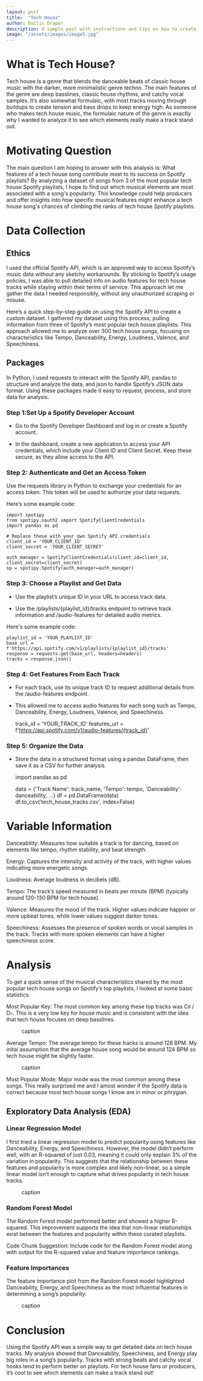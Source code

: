 ```yaml
---
layout: post
title:  "Tech House"
author: Dallin Draper
description: A sample post with instructions and tips on how to create a new blog post. 
image: "/assets/images/image5.jpg"
---
```



# What is Tech House?

Tech house is a genre that blends the danceable beats of classic house music with the darker, more minimalistic genre techno. The main features of the genre are deep basslines, classic house rhythms, and catchy vocal samples. It’s also somewhat formulaic, with most tracks moving through buildups to create tension and bass drops to keep energy high. As someone who makes tech house music, the formulaic nature of the genre is exactly why I wanted to analyze it to see which elements really make a track stand out.


# Motivating Question

The main question I am hoping to answer with this analysis is: What features of a tech house song contribute most to its success on Spotify playlists? By analyzing a dataset of songs from 3 of the most popular tech house Spotify playlists, I hope to find out which musical elements are most associated with a song's popularity. This knowledge could help producers and offer insights into how specific musical features might enhance a tech house song's chances of climbing the ranks of tech house Spotify playlists. 


# Data Collection

## Ethics

I used the official Spotify API, which is an approved way to access Spotify’s music data without any sketchy workarounds. By sticking to Spotify’s usage policies, I was able to pull detailed info on audio features for tech house tracks while staying within their terms of service. This approach let me gather the data I needed responsibly, without any unauthorized scraping or misuse.

Here’s a quick step-by-step guide on using the Spotify API to create a custom dataset. I gathered my dataset using this process, pulling information from three of Spotify’s most popular tech house playlists. This approach allowed me to analyze over 300 tech house songs, focusing on characteristics like Tempo, Danceability, Energy, Loudness, Valence, and Speechiness.

## Packages

In Python, I used requests to interact with the Spotify API, pandas to structure and analyze the data, and json to handle Spotify’s JSON data format. Using these packages made it easy to request, process, and store data for analysis.

### Step 1:Set Up a Spotify Developer Account

- Go to the Spotify Developer Dashboard and log in or create a Spotify account.

- In the dashboard, create a new application to access your API credentials, which include your Client ID and Client Secret. Keep these secure, as they allow access to the API.

### Step 2: Authenticate and Get an Access Token

Use the requests library in Python to exchange your credentials for an access token. This token will be used to authorize your data requests.

Here’s some example code:

    import spotipy
    from spotipy.oauth2 import SpotifyClientCredentials
    import pandas as pd

    # Replace these with your own Spotify API credentials
    client_id = 'YOUR_CLIENT_ID'
    client_secret = 'YOUR_CLIENT_SECRET'

    auth_manager = SpotifyClientCredentials(client_id=client_id, client_secret=client_secret)
    sp = spotipy.Spotify(auth_manager=auth_manager)

### Step 3: Choose a Playlist and Get Data

- Use the playlist’s unique ID in your URL to access track data. 

- Use the /playlists/{playlist_id}/tracks endpoint to retrieve track information and /audio-features for detailed audio metrics.

Here's some example code:

    playlist_id = 'YOUR_PLAYLIST_ID'
    base_url = f'https://api.spotify.com/v1/playlists/{playlist_id}/tracks'
    response = requests.get(base_url, headers=headers)
    tracks = response.json()

### Step 4: Get Features From Each Track

- For each track, use its unique track ID to request additional details from the /audio-features endpoint.

- This allowed me to access audio features for each song such as Tempo, Danceability, Energy, Loudness, Valence, and Speechiness.

    track_id = 'YOUR_TRACK_ID'
    features_url = f'https://api.spotify.com/v1/audio-features/{track_id}'
    
### Step 5: Organize the Data

- Store the data in a structured format using a pandas DataFrame, then save it as a CSV for further analysis.

    import pandas as pd

    data = {'Track Name': track_name, 'Tempo': tempo, 'Danceability': danceability, ...}
    df = pd.DataFrame(data)
    df.to_csv('tech_house_tracks.csv', index=False)


# Variable Information

Danceability: Measures how suitable a track is for dancing, based on elements like tempo, rhythm stability, and beat strength.

Energy: Captures the intensity and activity of the track, with higher values indicating more energetic songs.

Loudness: Average loudness in decibels (dB).

Tempo: The track’s speed measured in beats per minute (BPM) (typically around 120-130 BPM for tech house).

Valence: Measures the mood of the track. Higher values indicate happier or more upbeat tones, while lower values suggest darker tones.

Speechiness: Assesses the presence of spoken words or vocal samples in the track. Tracks with more spoken elements can have a higher speechiness score.


# Analysis
 
To get a quick sense of the musical characteristics shared by the most popular tech house songs on Spotify’s top playlists, I looked at some basic statistics:

Most Popular Key: The most common key among these top tracks was C♯ / D♭. This is a very low key for house music and is consistent with the idea that tech house focuses on deep basslines.

<figure>
    <img src= "https://dallind34.github.io/Data-Science-Blog/assets/images/key.jpg" alt="">
    <figcaption> caption </figcaption>
</figure>

Average Tempo: The average tempo for these tracks is around 128 BPM. My inital assumption that the average house song would be around 124 BPM so tech house might be slightly faster.

<figure>
    <img src= "https://dallind34.github.io/Data-Science-Blog/assets/images/tempo.jpg" alt="">
    <figcaption> caption </figcaption>
</figure>

Most Popular Mode: Major mode was the most common among these songs. This really surprised me and I amost wonder if the Spotify data is correct because most tech house songs I know are in minor or phrygian. 


## Exploratory Data Analysis (EDA)

### Linear Regression Model
  
I first tried a linear regression model to predict popularity using features like Danceability, Energy, and Speechiness. However, the model didn’t perform well, with an R-squared of just 0.03, meaning it could only explain 3% of the variation in popularity. This suggests that the relationship between these features and popularity is more complex and likely non-linear, so a simple linear model isn’t enough to capture what drives popularity in tech house tracks.

<figure>
    <img src= "https://dallind34.github.io/Data-Science-Blog/assets/images/linear_regression.jpg" alt="">
    <figcaption> caption </figcaption>
</figure>


### Random Forest Model

The Random Forest model performed better and showed a higher R-squared. This improvement supports the idea that non-linear relationships exist between the features and popularity within these curated playlists.

Code Chunk Suggestion: Include code for the Random Forest model along with output for the R-squared value and feature importance rankings.

### Feature Importances

The feature importance plot from the Random Forest model highlighted Danceability, Energy, and Speechiness as the most influential features in determining a song’s popularity:

<figure>
    <img src= "https://dallind34.github.io/Data-Science-Blog/assets/images/forest.jpg" alt="">
    <figcaption> caption </figcaption>
</figure>


# Conclusion

Using the Spotify API was a simple way to get detailed data on tech house tracks. My analysis showed that Danceability, Speechiness, and Energy play big roles in a song’s popularity. Tracks with strong beats and catchy vocal hooks tend to perform better on playlists. For tech house fans or producers, it’s cool to see which elements can make a track stand out!

